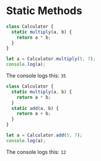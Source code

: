 # Static Methods

``` javascript
class Calculator {
  static multiply(a, b) {
    return a * b;
  }
}

let a = Calculator.multiply(5, 7);
console.log(a);
```

The console logs this:
`35`

``` javascript
class Calculator {
  static multiply(a, b) {
    return a * b;
  }
  static add(a, b) {
    return a + b;
  }
}

let a = Calculator.add(5, 7);
console.log(a);
```

The console logs this:
`12`
